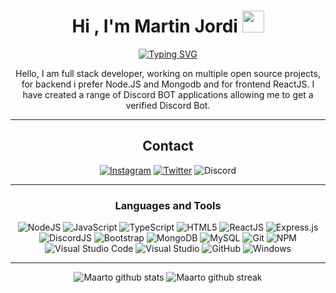 <h1 align="center">Hi , I'm <span color="blue">Martin Jordi</span> <img src="https://media.giphy.com/media/hvRJCLFzcasrR4ia7z/giphy.gif" width="35"></h1>

<p align="center">
  <a href="https://git.io/typing-svg"><img src="https://readme-typing-svg.demolab.com?font=Fira+Code&pause=1000&color=FD418D&background=FFFFFF00&center=true&vCenter=true&width=435&height=52&lines=Full+Stack+web+Developer;Discord+Bot+Developer" alt="Typing SVG" /></a>
</p>

<div align="center">

Hello, I am full stack developer, working on multiple open source projects, for backend i prefer Node.JS and Mongodb and for frontend ReactJS. I have created a range of Discord BOT applications allowing me to get a verified Discord Bot.

-------------------

## Contact

<a href="https://www.instagram.com/MartoOo/">![Instagram](https://img.shields.io/badge/Martojordi-%23E4405F.svg?style=for-the-badge&logo=Instagram&logoColor=white)</a> <a href="https://twitter.com/LachlanDev"> ![Twitter](https://img.shields.io/badge/Martojordi__-%231DA1F2.svg?style=for-the-badge&logo=Twitter&logoColor=white)</a> ![Discord](https://img.shields.io/badge/MartoOo%233038-%237289DA.svg?style=for-the-badge&logo=discord&logoColor=white)

-------------------

### Languages and Tools  
![NodeJS](https://img.shields.io/badge/node.js-%2343853D.svg?style=for-the-badge&logo=node.js&logoColor=white) ![JavaScript](https://img.shields.io/badge/javascript-%23323330.svg?style=for-the-badge&logo=javascript&logoColor=%23F7DF1E) ![TypeScript](https://img.shields.io/badge/typescript-%23323330.svg?style=for-the-badge&logo=typescript&logoColor=%230174C1) ![HTML5](https://img.shields.io/badge/html5-%23E34F26.svg?style=for-the-badge&logo=html5&logoColor=white) ![ReactJS](https://img.shields.io/badge/reactJS-%23323330.svg?style=for-the-badge&logo=react&logoColor=61DAFB) ![Express.js](https://img.shields.io/badge/express.js-%23404d59.svg?style=for-the-badge&logo=express&logoColor=%2361DAFB) ![DiscordJS](https://img.shields.io/badge/discord.js-%232C3454.svg?style=for-the-badge&logo=Discord&logoColor=Blue) ![Bootstrap](https://img.shields.io/badge/bootstrap-%23563D7C.svg?style=for-the-badge&logo=bootstrap&logoColor=white) ![MongoDB](https://img.shields.io/badge/MongoDB-%234ea94b.svg?style=for-the-badge&logo=mongodb&logoColor=white) ![MySQL](https://img.shields.io/badge/mysql-%2300f.svg?style=for-the-badge&logo=mysql&logoColor=white) ![Git](https://img.shields.io/badge/git-%23F05033.svg?style=for-the-badge&logo=git&logoColor=white) ![NPM](https://img.shields.io/badge/NPM-%23000000.svg?style=for-the-badge&logo=npm&logoColor=white) ![Visual Studio Code](https://img.shields.io/badge/VisualStudioCode-0078d7.svg?style=for-the-badge&logo=visual-studio-code&logoColor=white) ![Visual Studio](https://img.shields.io/badge/VisualStudio-5C2D91.svg?style=for-the-badge&logo=visual-studio&logoColor=white) ![GitHub](https://img.shields.io/badge/github-%23121011.svg?style=for-the-badge&logo=github&logoColor=white) ![Windows](https://img.shields.io/badge/Windows-E95420?style=for-the-badge&logo=windows&logoColor=white)
  
-------------------
  
![Maarto github stats](https://github-readme-stats.vercel.app/api?username=Maarto&show_icons=true&theme=radical&count_private=true&include_all_commits=true) ![Maarto github streak](https://github-readme-streak-stats.herokuapp.com/?user=Maarto&theme=radical&include_all_commits=true&count_private=true)

 <div>
